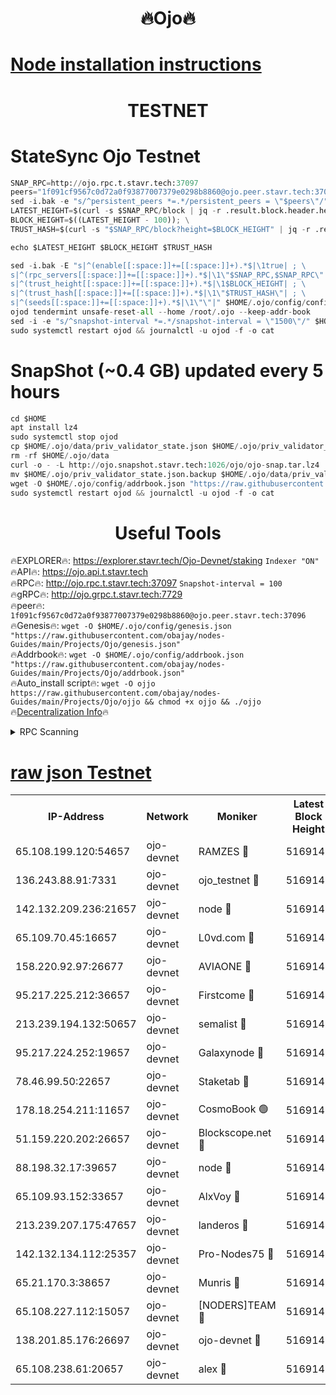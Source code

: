<h1 align="center"> 🔥Ojo🔥</h1>

[Node installation instructions](https://github.com/obajay/nodes-Guides/tree/main/Projects/Ojo)
=

<h1 align="center"> TESTNET</h1>

# StateSync Ojo Testnet
```python
SNAP_RPC=http://ojo.rpc.t.stavr.tech:37097
peers="1f091cf9567c0d72a0f93877007379e0298b8860@ojo.peer.stavr.tech:37096"
sed -i.bak -e "s/^persistent_peers *=.*/persistent_peers = \"$peers\"/" $HOME/.ojo/config/config.toml
LATEST_HEIGHT=$(curl -s $SNAP_RPC/block | jq -r .result.block.header.height); \
BLOCK_HEIGHT=$((LATEST_HEIGHT - 100)); \
TRUST_HASH=$(curl -s "$SNAP_RPC/block?height=$BLOCK_HEIGHT" | jq -r .result.block_id.hash)

echo $LATEST_HEIGHT $BLOCK_HEIGHT $TRUST_HASH

sed -i.bak -E "s|^(enable[[:space:]]+=[[:space:]]+).*$|\1true| ; \
s|^(rpc_servers[[:space:]]+=[[:space:]]+).*$|\1\"$SNAP_RPC,$SNAP_RPC\"| ; \
s|^(trust_height[[:space:]]+=[[:space:]]+).*$|\1$BLOCK_HEIGHT| ; \
s|^(trust_hash[[:space:]]+=[[:space:]]+).*$|\1\"$TRUST_HASH\"| ; \
s|^(seeds[[:space:]]+=[[:space:]]+).*$|\1\"\"|" $HOME/.ojo/config/config.toml
ojod tendermint unsafe-reset-all --home /root/.ojo --keep-addr-book
sed -i -e "s/^snapshot-interval *=.*/snapshot-interval = \"1500\"/" $HOME/.ojo/config/app.toml
sudo systemctl restart ojod && journalctl -u ojod -f -o cat
```
# SnapShot (~0.4 GB) updated every 5 hours
```python
cd $HOME
apt install lz4
sudo systemctl stop ojod
cp $HOME/.ojo/data/priv_validator_state.json $HOME/.ojo/priv_validator_state.json.backup
rm -rf $HOME/.ojo/data
curl -o - -L http://ojo.snapshot.stavr.tech:1026/ojo/ojo-snap.tar.lz4 | lz4 -c -d - | tar -x -C $HOME/.ojo --strip-components 2
mv $HOME/.ojo/priv_validator_state.json.backup $HOME/.ojo/data/priv_validator_state.json
wget -O $HOME/.ojo/config/addrbook.json "https://raw.githubusercontent.com/obajay/nodes-Guides/main/Projects/Ojo/addrbook.json"
sudo systemctl restart ojod && journalctl -u ojod -f -o cat
```
 <h1 align="center"> Useful Tools</h1>

🔥EXPLORER🔥:        https://explorer.stavr.tech/Ojo-Devnet/staking        `Indexer "ON"` \
🔥API🔥:                     https://ojo.api.t.stavr.tech \
🔥RPC🔥:                    http://ojo.rpc.t.stavr.tech:37097              `Snapshot-interval = 100` \
🔥gRPC🔥:                  http://ojo.grpc.t.stavr.tech:7729 \
🔥peer🔥:                   `1f091cf9567c0d72a0f93877007379e0298b8860@ojo.peer.stavr.tech:37096` \
🔥Genesis🔥:    ```wget -O $HOME/.ojo/config/genesis.json "https://raw.githubusercontent.com/obajay/nodes-Guides/main/Projects/Ojo/genesis.json"``` \
🔥Addrbook🔥:    ```wget -O $HOME/.ojo/config/addrbook.json "https://raw.githubusercontent.com/obajay/nodes-Guides/main/Projects/Ojo/addrbook.json"``` \
🔥Auto_install script🔥: ```wget -O ojjo https://raw.githubusercontent.com/obajay/nodes-Guides/main/Projects/Ojo/ojjo && chmod +x ojjo && ./ojjo``` \
🔥[Decentralization Info](https://github.com/obajay/StateSync-snapshots/tree/main/Projects/Ojo/Decentralization)🔥



<details>
<summary>RPC Scanning</summary>

<h2 align="center"> We scan nodes in real time every 4 hours. And we provide the final result of RPC endpoints.
We cannot influence the operation of these nodes in any way. </h2>


```python
If Voting Power is higher than 0 --> then the Node is a validator of the network and may be subject to attack and be a potential threat to the chain.
```
```python
We marked such validators with a red symbol
```

</details>

[raw json Testnet](https://rpc-check.ojot.stavr.tech/ojot/rpc-ojot-result.json)
=


<table><tr><th>IP-Address</th><th>Network</th><th>Moniker</th><th>Latest Block Height</th><th>Earliest Block Height</th><th>Catching Up</th><th>Tx Index</th><th>Voting Power</th><th>Scan Time</th></tr><tr><td>65.108.199.120:54657</td><td>ojo-devnet</td><td>RAMZES 🔴</td><td>5169142</td><td>306156</td><td>False</td><td>on</td><td>15420</td><td>2024-01-28T06:32:05.047210367UTC</td></tr><tr><td>136.243.88.91:7331</td><td>ojo-devnet</td><td>ojo_testnet 🔴</td><td>5169143</td><td>308845</td><td>False</td><td>on</td><td>1000</td><td>2024-01-28T06:32:13.033607312UTC</td></tr><tr><td>142.132.209.236:21657</td><td>ojo-devnet</td><td>node 🔴</td><td>5169146</td><td>350001</td><td>False</td><td>on</td><td>1999</td><td>2024-01-28T06:32:28.615508953UTC</td></tr><tr><td>65.109.70.45:16657</td><td>ojo-devnet</td><td>L0vd.com 🔴</td><td>5169148</td><td>695918</td><td>False</td><td>off</td><td>998</td><td>2024-01-28T06:32:39.084855699UTC</td></tr><tr><td>158.220.92.97:26677</td><td>ojo-devnet</td><td>AVIAONE 🔴</td><td>5169145</td><td>2754001</td><td>False</td><td>on</td><td>19926</td><td>2024-01-28T06:32:23.641292519UTC</td></tr><tr><td>95.217.225.212:36657</td><td>ojo-devnet</td><td>Firstcome 🔴</td><td>5169143</td><td>2985946</td><td>False</td><td>on</td><td>13566</td><td>2024-01-28T06:32:12.755779223UTC</td></tr><tr><td>213.239.194.132:50657</td><td>ojo-devnet</td><td>semalist 🔴</td><td>5169142</td><td>3223522</td><td>False</td><td>on</td><td>21037</td><td>2024-01-28T06:32:05.321604118UTC</td></tr><tr><td>95.217.224.252:19657</td><td>ojo-devnet</td><td>Galaxynode 🔴</td><td>5169148</td><td>3685492</td><td>False</td><td>on</td><td>11888</td><td>2024-01-28T06:32:37.960590339UTC</td></tr><tr><td>78.46.99.50:22657</td><td>ojo-devnet</td><td>Staketab 🔴</td><td>5169148</td><td>4254801</td><td>False</td><td>on</td><td>1276</td><td>2024-01-28T06:32:39.347223991UTC</td></tr><tr><td>178.18.254.211:11657</td><td>ojo-devnet</td><td>CosmoBook 🟢</td><td>5169147</td><td>4392001</td><td>False</td><td>off</td><td>0</td><td>2024-01-28T06:32:33.033897539UTC</td></tr><tr><td>51.159.220.202:26657</td><td>ojo-devnet</td><td>Blockscope.net 🔴</td><td>5169142</td><td>4425001</td><td>False</td><td>on</td><td>1778</td><td>2024-01-28T06:32:04.276267913UTC</td></tr><tr><td>88.198.32.17:39657</td><td>ojo-devnet</td><td>node 🔴</td><td>5169147</td><td>4710001</td><td>False</td><td>on</td><td>89954</td><td>2024-01-28T06:32:33.256607670UTC</td></tr><tr><td>65.109.93.152:33657</td><td>ojo-devnet</td><td>AlxVoy 🔴</td><td>5169146</td><td>4943001</td><td>False</td><td>on</td><td>4491415</td><td>2024-01-28T06:32:28.356486481UTC</td></tr><tr><td>213.239.207.175:47657</td><td>ojo-devnet</td><td>landeros 🔴</td><td>5169145</td><td>4967924</td><td>False</td><td>off</td><td>11083</td><td>2024-01-28T06:32:23.879700442UTC</td></tr><tr><td>142.132.134.112:25357</td><td>ojo-devnet</td><td>Pro-Nodes75 🔴</td><td>5169143</td><td>5069143</td><td>False</td><td>on</td><td>24651</td><td>2024-01-28T06:32:10.008878004UTC</td></tr><tr><td>65.21.170.3:38657</td><td>ojo-devnet</td><td>Munris 🔴</td><td>5169143</td><td>5069143</td><td>False</td><td>off</td><td>20123</td><td>2024-01-28T06:32:12.401119661UTC</td></tr><tr><td>65.108.227.112:15057</td><td>ojo-devnet</td><td>[NODERS]TEAM 🔴</td><td>5169148</td><td>5069148</td><td>False</td><td>off</td><td>9999</td><td>2024-01-28T06:32:38.293476732UTC</td></tr><tr><td>138.201.85.176:26697</td><td>ojo-devnet</td><td>ojo-devnet 🔴</td><td>5169148</td><td>5069148</td><td>False</td><td>on</td><td>1000024000</td><td>2024-01-28T06:32:38.644609303UTC</td></tr><tr><td>65.108.238.61:20657</td><td>ojo-devnet</td><td>alex 🔴</td><td>5169142</td><td>5131001</td><td>False</td><td>on</td><td>11359</td><td>2024-01-28T06:32:04.623053226UTC</td></tr></table>
